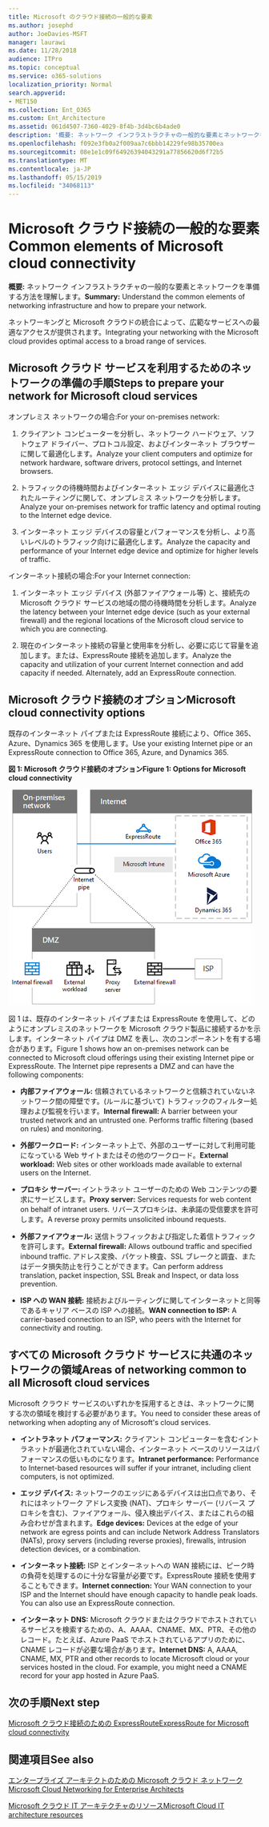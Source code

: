 ```yaml
---
title: Microsoft のクラウド接続の一般的な要素
ms.author: josephd
author: JoeDavies-MSFT
manager: laurawi
ms.date: 11/28/2018
audience: ITPro
ms.topic: conceptual
ms.service: o365-solutions
localization_priority: Normal
search.appverid:
- MET150
ms.collection: Ent_O365
ms.custom: Ent_Architecture
ms.assetid: 061d4507-7360-4029-8f4b-3d4bc6b4ade0
description: '概要: ネットワーク インフラストラクチャの一般的な要素とネットワークを準備する方法を理解します。'
ms.openlocfilehash: f092e3fb0a2f009aa7c6bbb14229fe98b35700ea
ms.sourcegitcommit: 08e1e1c09f64926394043291a77856620d6f72b5
ms.translationtype: MT
ms.contentlocale: ja-JP
ms.lasthandoff: 05/15/2019
ms.locfileid: "34068113"
---
```

# <a name="common-elements-of-microsoft-cloud-connectivity"></a><span data-ttu-id="1ce8c-103">Microsoft クラウド接続の一般的な要素</span><span class="sxs-lookup"><span data-stu-id="1ce8c-103">Common elements of Microsoft cloud connectivity</span></span>

 <span data-ttu-id="1ce8c-104">**概要:** ネットワーク インフラストラクチャの一般的な要素とネットワークを準備する方法を理解します。</span><span class="sxs-lookup"><span data-stu-id="1ce8c-104">**Summary:** Understand the common elements of networking infrastructure and how to prepare your network.</span></span>
  
<span data-ttu-id="1ce8c-105">ネットワーキングと Microsoft クラウドの統合によって、広範なサービスへの最適なアクセスが提供されます。</span><span class="sxs-lookup"><span data-stu-id="1ce8c-105">Integrating your networking with the Microsoft cloud provides optimal access to a broad range of services.</span></span>
  
## <a name="steps-to-prepare-your-network-for-microsoft-cloud-services"></a><span data-ttu-id="1ce8c-106">Microsoft クラウド サービスを利用するためのネットワークの準備の手順</span><span class="sxs-lookup"><span data-stu-id="1ce8c-106">Steps to prepare your network for Microsoft cloud services</span></span>
<span data-ttu-id="1ce8c-107"><a name="steps"> </a></span><span class="sxs-lookup"><span data-stu-id="1ce8c-107"></span></span>

<span data-ttu-id="1ce8c-108">オンプレミス ネットワークの場合:</span><span class="sxs-lookup"><span data-stu-id="1ce8c-108">For your on-premises network:</span></span>
  
1. <span data-ttu-id="1ce8c-109">クライアント コンピューターを分析し、ネットワーク ハードウェア、ソフトウェア ドライバー、プロトコル設定、およびインターネット ブラウザーに関して最適化します。</span><span class="sxs-lookup"><span data-stu-id="1ce8c-109">Analyze your client computers and optimize for network hardware, software drivers, protocol settings, and Internet browsers.</span></span>
    
2. <span data-ttu-id="1ce8c-110">トラフィックの待機時間およびインターネット エッジ デバイスに最適化されたルーティングに関して、オンプレミス ネットワークを分析します。</span><span class="sxs-lookup"><span data-stu-id="1ce8c-110">Analyze your on-premises network for traffic latency and optimal routing to the Internet edge device.</span></span>
    
3. <span data-ttu-id="1ce8c-111">インターネット エッジ デバイスの容量とパフォーマンスを分析し、より高いレベルのトラフィック向けに最適化します。</span><span class="sxs-lookup"><span data-stu-id="1ce8c-111">Analyze the capacity and performance of your Internet edge device and optimize for higher levels of traffic.</span></span>
    
<span data-ttu-id="1ce8c-112">インターネット接続の場合:</span><span class="sxs-lookup"><span data-stu-id="1ce8c-112">For your Internet connection:</span></span>
  
1. <span data-ttu-id="1ce8c-113">インターネット エッジ デバイス (外部ファイアウォール等) と、接続先の Microsoft クラウド サービスの地域の間の待機時間を分析します。</span><span class="sxs-lookup"><span data-stu-id="1ce8c-113">Analyze the latency between your Internet edge device (such as your external firewall) and the regional locations of the Microsoft cloud service to which you are connecting.</span></span>
    
2. <span data-ttu-id="1ce8c-p101">現在のインターネット接続の容量と使用率を分析し、必要に応じて容量を追加します。または、ExpressRoute 接続を追加します。</span><span class="sxs-lookup"><span data-stu-id="1ce8c-p101">Analyze the capacity and utilization of your current Internet connection and add capacity if needed. Alternately, add an ExpressRoute connection.</span></span>
    
## <a name="microsoft-cloud-connectivity-options"></a><span data-ttu-id="1ce8c-116">Microsoft クラウド接続のオプション</span><span class="sxs-lookup"><span data-stu-id="1ce8c-116">Microsoft cloud connectivity options</span></span>
<span data-ttu-id="1ce8c-117"><a name="steps"> </a></span><span class="sxs-lookup"><span data-stu-id="1ce8c-117"></span></span>

<span data-ttu-id="1ce8c-118">既存のインターネット パイプまたは ExpressRoute 接続により、Office 365、Azure、Dynamics 365 を使用します。</span><span class="sxs-lookup"><span data-stu-id="1ce8c-118">Use your existing Internet pipe or an ExpressRoute connection to Office 365, Azure, and Dynamics 365.</span></span>
  
<span data-ttu-id="1ce8c-119">**図 1: Microsoft クラウド接続のオプション**</span><span class="sxs-lookup"><span data-stu-id="1ce8c-119">**Figure 1: Options for Microsoft cloud connectivity**</span></span>

![図 1:Microsoft クラウド接続のオプション](media/Network-Poster/CommonElements.png)

  
<span data-ttu-id="1ce8c-p102">図 1 は、既存のインターネット パイプまたは ExpressRoute を使用して、どのようにオンプレミスのネットワークを Microsoft クラウド製品に接続するかを示します。インターネット パイプは DMZ を表し、次のコンポーネントを有する場合があります。</span><span class="sxs-lookup"><span data-stu-id="1ce8c-p102">Figure 1 shows how an on-premises network can be connected to Microsoft cloud offerings using their existing Internet pipe or ExpressRoute. The Internet pipe represents a DMZ and can have the following components:</span></span>
  
- <span data-ttu-id="1ce8c-p103">**内部ファイアウォール:** 信頼されているネットワークと信頼されていないネットワーク間の障壁です。(ルールに基づいて) トラフィックのフィルター処理および監視を行います。</span><span class="sxs-lookup"><span data-stu-id="1ce8c-p103">**Internal firewall:** A barrier between your trusted network and an untrusted one. Performs traffic filtering (based on rules) and monitoring.</span></span>
    
- <span data-ttu-id="1ce8c-125">**外部ワークロード:** インターネット上で、外部のユーザーに対して利用可能になっている Web サイトまたはその他のワークロード。</span><span class="sxs-lookup"><span data-stu-id="1ce8c-125">**External workload:** Web sites or other workloads made available to external users on the Internet.</span></span>
    
- <span data-ttu-id="1ce8c-126">**プロキシ サーバー:** イントラネット ユーザーのための Web コンテンツの要求にサービスします。</span><span class="sxs-lookup"><span data-stu-id="1ce8c-126">**Proxy server:** Services requests for web content on behalf of intranet users.</span></span> <span data-ttu-id="1ce8c-127">リバースプロキシは、未承諾の受信要求を許可します。</span><span class="sxs-lookup"><span data-stu-id="1ce8c-127">A reverse proxy permits unsolicited inbound requests.</span></span>
    
- <span data-ttu-id="1ce8c-128">**外部ファイアウォール:** 送信トラフィックおよび指定した着信トラフィックを許可します。</span><span class="sxs-lookup"><span data-stu-id="1ce8c-128">**External firewall:** Allows outbound traffic and specified inbound traffic.</span></span> <span data-ttu-id="1ce8c-129">アドレス変換、パケット検査、SSL ブレークと調査、またはデータ損失防止を行うことができます。</span><span class="sxs-lookup"><span data-stu-id="1ce8c-129">Can perform address translation, packet inspection, SSL Break and Inspect, or data loss prevention.</span></span>
    
- <span data-ttu-id="1ce8c-130">**ISP への WAN 接続:** 接続およびルーティングに関してインターネットと同等であるキャリア ベースの ISP への接続。</span><span class="sxs-lookup"><span data-stu-id="1ce8c-130">**WAN connection to ISP:** A carrier-based connection to an ISP, who peers with the Internet for connectivity and routing.</span></span>
    
## <a name="areas-of-networking-common-to-all-microsoft-cloud-services"></a><span data-ttu-id="1ce8c-131">すべての Microsoft クラウド サービスに共通のネットワークの領域</span><span class="sxs-lookup"><span data-stu-id="1ce8c-131">Areas of networking common to all Microsoft cloud services</span></span>
<span data-ttu-id="1ce8c-132"><a name="steps"> </a></span><span class="sxs-lookup"><span data-stu-id="1ce8c-132"></span></span>

<span data-ttu-id="1ce8c-133">Microsoft クラウド サービスのいずれかを採用するときは、ネットワークに関する次の領域を検討する必要があります。</span><span class="sxs-lookup"><span data-stu-id="1ce8c-133">You need to consider these areas of networking when adopting any of Microsoft's cloud services.</span></span>
  
- <span data-ttu-id="1ce8c-134">**イントラネット パフォーマンス:** クライアント コンピューターを含むイントラネットが最適化されていない場合、インターネット ベースのリソースはパフォーマンスの低いものになります。</span><span class="sxs-lookup"><span data-stu-id="1ce8c-134">**Intranet performance:** Performance to Internet-based resources will suffer if your intranet, including client computers, is not optimized.</span></span>
    
- <span data-ttu-id="1ce8c-135">**エッジ デバイス:** ネットワークのエッジにあるデバイスは出口点であり、それにはネットワーク アドレス変換 (NAT)、プロキシ サーバー (リバース プロキシを含む)、ファイアウォール、侵入検出デバイス、またはこれらの組み合わせが含まれます。</span><span class="sxs-lookup"><span data-stu-id="1ce8c-135">**Edge devices:** Devices at the edge of your network are egress points and can include Network Address Translators (NATs), proxy servers (including reverse proxies), firewalls, intrusion detection devices, or a combination.</span></span>
    
- <span data-ttu-id="1ce8c-p106">**インターネット接続:** ISP とインターネットへの WAN 接続には、ピーク時の負荷を処理するのに十分な容量が必要です。ExpressRoute 接続を使用することもできます。</span><span class="sxs-lookup"><span data-stu-id="1ce8c-p106">**Internet connection:** Your WAN connection to your ISP and the Internet should have enough capacity to handle peak loads. You can also use an ExpressRoute connection.</span></span>
    
- <span data-ttu-id="1ce8c-p107">**インターネット DNS:** Microsoft クラウドまたはクラウドでホストされているサービスを検索するための、A、AAAA、CNAME、MX、PTR、その他のレコード。たとえば、Azure PaaS でホストされているアプリのために、CNAME レコードが必要な場合があります。</span><span class="sxs-lookup"><span data-stu-id="1ce8c-p107">**Internet DNS:** A, AAAA, CNAME, MX, PTR and other records to locate Microsoft cloud or your services hosted in the cloud. For example, you might need a CNAME record for your app hosted in Azure PaaS.</span></span>
    

## <a name="next-step"></a><span data-ttu-id="1ce8c-140">次の手順</span><span class="sxs-lookup"><span data-stu-id="1ce8c-140">Next step</span></span>

[<span data-ttu-id="1ce8c-141">Microsoft クラウド接続のための ExpressRoute</span><span class="sxs-lookup"><span data-stu-id="1ce8c-141">ExpressRoute for Microsoft cloud connectivity</span></span>](expressroute-for-microsoft-cloud-connectivity.md)

## <a name="see-also"></a><span data-ttu-id="1ce8c-142">関連項目</span><span class="sxs-lookup"><span data-stu-id="1ce8c-142">See also</span></span>

<span data-ttu-id="1ce8c-143"><a name="steps"> </a></span><span class="sxs-lookup"><span data-stu-id="1ce8c-143"></span></span>

[<span data-ttu-id="1ce8c-144">エンタープライズ アーキテクトのための Microsoft クラウド ネットワーク</span><span class="sxs-lookup"><span data-stu-id="1ce8c-144">Microsoft Cloud Networking for Enterprise Architects</span></span>](microsoft-cloud-networking-for-enterprise-architects.md)
  
[<span data-ttu-id="1ce8c-145">Microsoft クラウド IT アーキテクチャのリソース</span><span class="sxs-lookup"><span data-stu-id="1ce8c-145">Microsoft Cloud IT architecture resources</span></span>](microsoft-cloud-it-architecture-resources.md)


